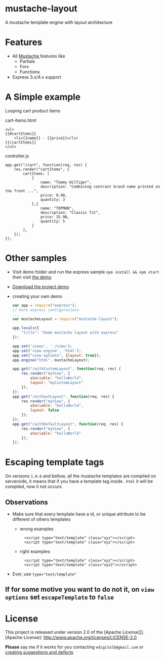 # mustache-layout
A mustache template engine with layout architecture

# Features

* All [Mustache ](http://mustache.github.io) features like
	* Partials
	* Fors
	* Functions 
* Express 3.x/4.x support

# A Simple example

Looping cart product items

cart-items.html

	<ul>
	{{#cartItems}}
		<li>{{name}} - {{price}}</li>
	{{/cartItems}}
	</ul>

controller.js

	app.get("/cart", function(req, res) {
		res.render("cartItems", {
			cartItems: [
				{
					name: "Tommy Hilfiger",
					description: "Combining contrast brand name printed on the front ...",
					price: 9.98,
					quantity: 3
				},{
					name: "TOPMAN",
					description: "Classic fit",
					price: 15.98,
					quantity: 5
				}
			],
		});
	});


# Other samples
* Visit demo folder and run the express sample `npm install && npm start` then visit [the demo](http://localhost:3003)
*	[Download the project demo](https://github.com/mageddo/mustache-layout-demo)

* creating your own demo

	```javascript
	var app = require("express");
	// here express configurations
	...
	var mustacheLayout = require("mustache-layout");
	
	app.locals({
		"title": "Demo mustache layout with express"
	});
	
	app.set('views', './view');
	app.set('view engine', 'html');
	app.set("view options", {layout: true});
	app.engine("html", mustacheLayout);

	app.get("/withCustomLayout", function(req, res) {
		res.render("myView", {
			aVariable: "helloWorld",
			layout: "myCustomLayout"
		});
	});
	app.get("/withoutLayout", function(req, res) {
		res.render("myView", {
			aVariable: "helloWorld",
			layout: false
		});
	});
	app.get("/withDefaultLayout", function(req, res) {
		res.render("myView", {
			aVariable: "helloWorld"
		});
	});
	```

# Escaping template tags
On versions `1.0.6` and bellow, all the mustache templates are compiled on serverside, it means that if you have a 
template tag inside `.html` it will be compiled, now it not occurs

## Observations
* Make sure that every template have a id, or unique attribute to be different of others templates
	* wrong examples

			<script type="text/template" class="xyz"></script>
			<script type="text/template" class="xyz"></script>

	* right examples

			<script type="text/template" class="xyz"></script>
			<script type="text/template" class="xyz2"></script>

* Ever, use `type="text/template"`


## If for some motive you want to do not it, on `view options` set `escapeTemplate` to `false`

# License

This project is released under version 2.0 of the [Apache License][].
[Apache License]: http://www.apache.org/licenses/LICENSE-2.0

**Please** say me if it works for you contacting `edigitalb@gmail.com` or [creating suggestions and defects](https://github.com/mageddo/mustache-layout/issues)

